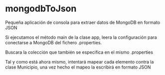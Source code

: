 # mongodbToJson
Pequeña aplicación de consola para extraer datos de MongoDB en formato JSON

Si ejecutamos el método main de la clase app, leera la configuración para conectarse a MongoDB del fichero .properties.

Buscara la colección que también se especifica en el mismo .properties

Tal y como está ahora mismo, intentará mapear cada elemento contra la clase Municipio, una vez hecho el mapeo la escribirá en formato JSON
